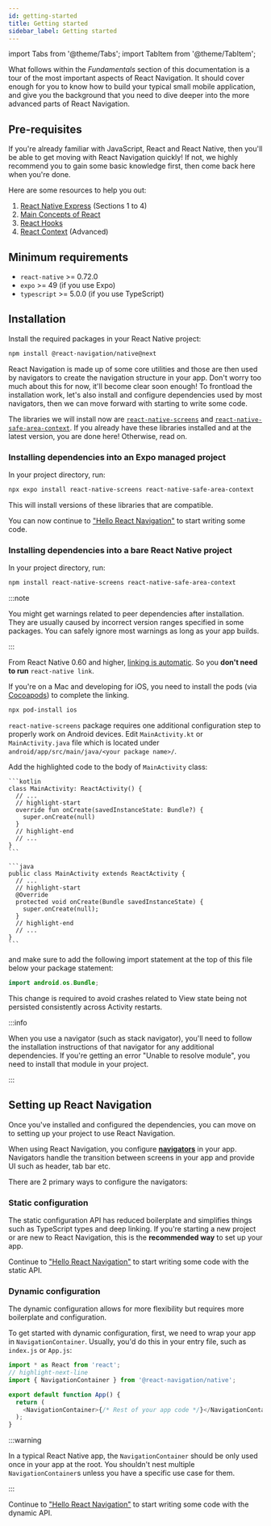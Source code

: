 ```yaml
---
id: getting-started
title: Getting started
sidebar_label: Getting started
---
```


import Tabs from '@theme/Tabs';
import TabItem from '@theme/TabItem';

What follows within the _Fundamentals_ section of this documentation is a tour of the most important aspects of React Navigation. It should cover enough for you to know how to build your typical small mobile application, and give you the background that you need to dive deeper into the more advanced parts of React Navigation.

## Pre-requisites

If you're already familiar with JavaScript, React and React Native, then you'll be able to get moving with React Navigation quickly! If not, we highly recommend you to gain some basic knowledge first, then come back here when you're done.

Here are some resources to help you out:

1. [React Native Express](https://www.reactnative.express) (Sections 1 to 4)
2. [Main Concepts of React](https://react.dev/learn)
3. [React Hooks](https://react.dev/reference/react)
4. [React Context](https://react.dev/learn/passing-data-deeply-with-context) (Advanced)

## Minimum requirements

- `react-native` >= 0.72.0
- `expo` >= 49 (if you use Expo)
- `typescript` >= 5.0.0 (if you use TypeScript)

## Installation

Install the required packages in your React Native project:

```bash npm2yarn
npm install @react-navigation/native@next
```

React Navigation is made up of some core utilities and those are then used by navigators to create the navigation structure in your app. Don't worry too much about this for now, it'll become clear soon enough! To frontload the installation work, let's also install and configure dependencies used by most navigators, then we can move forward with starting to write some code.

The libraries we will install now are [`react-native-screens`](https://github.com/software-mansion/react-native-screens) and [`react-native-safe-area-context`](https://github.com/th3rdwave/react-native-safe-area-context). If you already have these libraries installed and at the latest version, you are done here! Otherwise, read on.

### Installing dependencies into an Expo managed project

In your project directory, run:

```bash
npx expo install react-native-screens react-native-safe-area-context
```

This will install versions of these libraries that are compatible.

You can now continue to ["Hello React Navigation"](hello-react-navigation.md) to start writing some code.

### Installing dependencies into a bare React Native project

In your project directory, run:

```bash npm2yarn
npm install react-native-screens react-native-safe-area-context
```

:::note

You might get warnings related to peer dependencies after installation. They are usually caused by incorrect version ranges specified in some packages. You can safely ignore most warnings as long as your app builds.

:::

From React Native 0.60 and higher, [linking is automatic](https://github.com/react-native-community/cli/blob/master/docs/autolinking.md). So you **don't need to run** `react-native link`.

If you're on a Mac and developing for iOS, you need to install the pods (via [Cocoapods](https://cocoapods.org/)) to complete the linking.

```bash
npx pod-install ios
```

`react-native-screens` package requires one additional configuration step to properly
work on Android devices. Edit `MainActivity.kt` or `MainActivity.java` file which is located under `android/app/src/main/java/<your package name>/`.

Add the highlighted code to the body of `MainActivity` class:

<Tabs>
  <TabItem value='kotlin' label='Kotlin' default>

    ```kotlin
    class MainActivity: ReactActivity() {
      // ...
      // highlight-start
      override fun onCreate(savedInstanceState: Bundle?) {
        super.onCreate(null)
      }
      // highlight-end
      // ...
    }
    ```

  </TabItem>
  <TabItem value='java' label='Java'>

    ```java
    public class MainActivity extends ReactActivity {
      // ...
      // highlight-start
      @Override
      protected void onCreate(Bundle savedInstanceState) {
        super.onCreate(null);
      }
      // highlight-end
      // ...
    }
    ```

  </TabItem>
</Tabs>

and make sure to add the following import statement at the top of this file below your package statement:

```java
import android.os.Bundle;
```

This change is required to avoid crashes related to View state being not persisted consistently across Activity restarts.

:::info

When you use a navigator (such as stack navigator), you'll need to follow the installation instructions of that navigator for any additional dependencies. If you're getting an error "Unable to resolve module", you need to install that module in your project.

:::

## Setting up React Navigation

Once you've installed and configured the dependencies, you can move on to setting up your project to use React Navigation.

When using React Navigation, you configure [**navigators**](glossary-of-terms.md#navigator) in your app. Navigators handle the transition between screens in your app and provide UI such as header, tab bar etc.

There are 2 primary ways to configure the navigators:

### Static configuration

The static configuration API has reduced boilerplate and simplifies things such as TypeScript types and deep linking. If you're starting a new project or are new to React Navigation, this is the **recommended way** to set up your app.

Continue to ["Hello React Navigation"](hello-react-navigation.md?config=static) to start writing some code with the static API.

### Dynamic configuration

The dynamic configuration allows for more flexibility but requires more boilerplate and configuration.

To get started with dynamic configuration, first, we need to wrap your app in `NavigationContainer`. Usually, you'd do this in your entry file, such as `index.js` or `App.js`:

```js
import * as React from 'react';
// highlight-next-line
import { NavigationContainer } from '@react-navigation/native';

export default function App() {
  return (
    <NavigationContainer>{/* Rest of your app code */}</NavigationContainer>
  );
}
```

:::warning

In a typical React Native app, the `NavigationContainer` should be only used once in your app at the root. You shouldn't nest multiple `NavigationContainer`s unless you have a specific use case for them.

:::

Continue to ["Hello React Navigation"](hello-react-navigation.md?config=dynamic) to start writing some code with the dynamic API.
